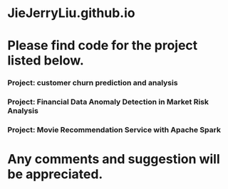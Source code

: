 # JieJerryLiu.github.io
# Please find code for the project listed below.

### Project: customer churn prediction and analysis

### Project: Financial Data Anomaly Detection in Market Risk Analysis

### Project: Movie Recommendation Service with Apache Spark

# Any comments and suggestion will be appreciated.
